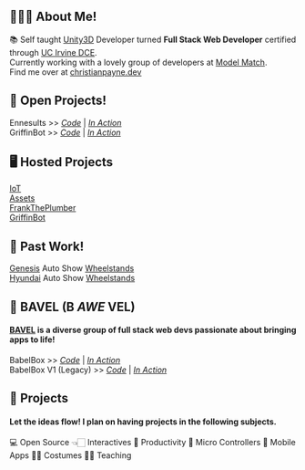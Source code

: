 ## 🙋🏻‍♂️ About Me!
 📚 Self taught [Unity3D](https://unity.com) Developer turned __Full Stack Web Developer__ certified through [UC Irvine DCE](https://ce.uci.edu/). <br/>
 Currently working with a lovely group of developers at [Model Match](https://modelmatch.com/).<br/>
 Find me over at [christianpayne.dev](https://www.christianpayne.dev/)
## 🔨 Open Projects!
 Ennesults >> *[Code](https://github.com/ChristianPayne/Ennesults)* | *[In Action](https://twitch.tv/ennegineer)*<br/>
 GriffinBot >> *[Code](https://github.com/ChristianPayne/GriffinBot)* | *[In Action](https://twitch.tv/chrisgriffin522)*<br/>

## 🖥 Hosted Projects
[IoT](https://iot.christianpayne.dev/)<br/>
[Assets](https://assets.christianpayne.dev/)<br/>
[FrankThePlumber](https://ftp.christianpayne.dev/)<br/>
[GriffinBot](https://griffinbot.com/)<br/>
## 🏡 Past Work!
 [Genesis](https://www.genesis.com/us/en/genesis.html) Auto Show [Wheelstands](http://www.arts4allmedia.com/#gen-intro) <br/>
 [Hyundai](https://www.hyundaiusa.com/us/en) Auto Show [Wheelstands](http://www.arts4allmedia.com/#hy-intro)
## 🤪 BAVEL (B *AWE* VEL)
#### [BAVEL](https://github.com/BAVEL-Technology) is a diverse group of full stack web devs passionate about bringing apps to life!
 BabelBox >> *[Code](https://github.com/BAVEL-Technology/BabelBox)* | *[In Action](https://babelbox-react.herokuapp.com)* <br/>
 BabelBox V1 (Legacy) >> *[Code](https://github.com/BAVEL-Technology/BabelBox-V1.0)* | *[In Action](https://babelbox.herokuapp.com/)*
## 💪 Projects
#### Let the ideas flow! I plan on having projects in the following subjects.
 💻 Open Source
 👈🏻 Interactives
 📝 Productivity
 🤖 Micro Controllers
 📱 Mobile Apps
 🧙🏻 Costumes
 👨‍🏫 Teaching